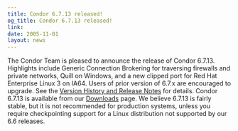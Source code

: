```yaml
---
title: Condor 6.7.13 released!
og_title: Condor 6.7.13 released!
link: 
date: 2005-11-01
layout: news
---
```


The Condor Team is pleased to announce the release of Condor 6.7.13.  Highlights include Generic Connection Brokering for traversing firewalls and private networks, Quill on Windows, and a new clipped port for Red Hat Enterprise Linux 3 on IA64. Users of prior version of 6.7.x are encouraged to upgrade.  See the <a href="manual/latest-dev/9_Version_History.html"> Version History and Release Notes</a> for details. Condor 6.7.13 is available from our <a href="downloads/">Downloads</a> page.  We believe 6.7.13 is fairly stable, but it is not recommended for production systems, unless you require checkpointing support for a Linux distribution not supported by our 6.6 releases.

